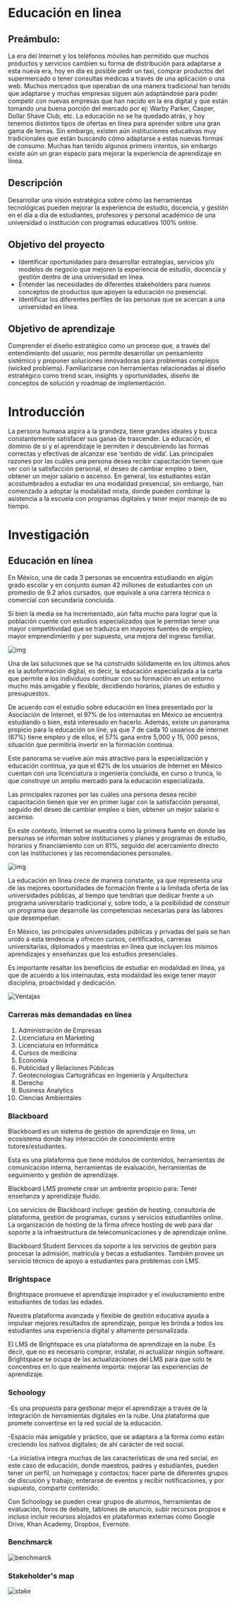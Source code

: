 # Educación en linea

## Preámbulo: 
La era del Internet y los teléfonos móviles han permitido que muchos productos y servicios cambien su forma de distribución para adaptarse a esta nueva era, hoy en día es posible pedir un taxi, comprar productos del supermercado o tener consultas médicas a través de una aplicación o una web.  Muchos mercados que operaban de una manera tradicional han tenido que adaptarse y muchas empresas siguen aún adaptándose para poder competir con nuevas empresas que han nacido en la era digital y que están tomando una buena porción del mercado por ej: Warby Parker, Casper, Dollar Shave Club, etc. La educación no se ha quedado atrás, y hoy tenemos distintos tipos de ofertas en línea para aprender sobre una gran gama de temas. Sin embargo, existen aún instituciones educativas muy tradicionales que están buscando cómo adaptarse a estas nuevas formas de consumo. Muchas han tenido algunos primero intentos, sin embargo existe aún un gran espacio para mejorar la experiencia de aprendizaje en línea. 

## Descripción
Desarrollar una visión estratégica sobre cómo las herramientas tecnológicas pueden mejorar la experiencia de estudio, docencia, y gestión en el día a día de estudiantes, profesores y personal académico de una universidad o institución con programas educativos 100% online.

## Objetivo del proyecto
- Identificar oportunidades para desarrollar estrategias, servicios y/o modelos de negocio que mejoren la experiencia de estudio, docencia y gestión dentro de una universidad en línea.
- Entender las necesidades de diferentes stakeholders para nuevos conceptos de productos que apoyen la educación no presencial.
- Identificar los diferentes perfiles de las personas que se acercan a una universidad en línea.

## Objetivo de aprendizaje
Comprender el diseño estratégico como un proceso que, a través del entendimiento del usuario, nos permite desarrollar un pensamiento sistémico y proponer soluciones innovadoras para problemas complejos (wicked problems). Familiarizarse con herramientas relacionadas al diseño estratégico como trend scan, insights y oportunidades, diseño de conceptos de solución y roadmap de implementación.

# Introducción
La persona humana aspira a la grandeza, tiene grandes ideales y busca constantemente satisfacer sus ganas de trascender.
La educación, el dominio de sí y el aprendizaje le permiten ir descubriendo las formas correctas y efectivas de alcanzar ese ‘sentido de vida’.
Las principales razones por las cuáles una persona desea recibir capacitación tienen que ver con la satisfacción personal, el deseo de cambiar empleo o bien, obtener un mejor salario o ascenso.
En general, los estudiantes están acostumbrados a estudiar en una modalidad presencial, sin embargo, han
comenzado a adoptar la modalidad mixta, donde pueden combinar la asistencia a la escuela
con programas digitales y tener mejor manejo de su tiempo.

# Investigación

## Educación en línea

En México, una de cada 3 personas se encuentra estudiando en algún grado escolar y en conjunto suman 42 millones de estudiantes con un promedio de 9.2 años cursados, que equivale a una carrera técnica o comercial con secundaria concluida.

Si bien la media se ha incrementado, aún falta mucho para lograr que la población cuente con estudios especializados que le permitan tener una mayor competitividad que se traduzca en mayores fuentes de empleo, mayor emprendimiento y por supuesto, una mejora del ingreso familiar.

![img](https://imgbbb.com/images/2019/07/16/Captura-de-Pantalla-2019-04-09-a-las-13.28.12.png)

Una de las soluciones que se ha construido sólidamente en los últimos años es la autoformación digital, es decir, la educación especializada a la carta que permite a los individuos continuar con su formación en un entorno mucho más amigable y flexible, decidiendo horarios, planes de estudio y presupuestos.

De acuerdo con el estudio sobre educación en línea presentado por la Asociación de Internet, el 97% de los internautas en México se encuentra estudiando o bien, está interesado en hacerlo. Además, existe un panorama propicio para la educación on line, ya que 7 de cada 10 usuarios de internet (67%) tiene empleo y de ellos, el 57% gana entre 5,000 y 15, 000 pesos, situación que permitiría invertir en la formación continua.

Este panorama se vuelve aún más atractivo para la especialización y educación continua, ya que el 62% de los usuarios de Internet en México cuentan con una licenciatura o ingeniería concluida, en curso o trunca, lo que construye un amplio mercado para la educación especializada.

Las principales razones por las cuáles una persona desea recibir capacitación tienen que ver en primer lugar con la satisfacción personal, seguido del deseo de cambiar empleo o bien, obtener un mejor salario o ascenso.

En este contexto, Internet se muestra como la primera fuente en donde las personas se informan sobre instituciones y planes y programas de estudio, horarios y financiamiento con un 81%, seguido del acercamiento directo con las instituciones y las recomendaciones personales.

![img](https://imgbbb.com/images/2019/07/16/Captura-de-Pantalla-2019-04-09-a-las-13.29.18.png)

La educación en línea crece de manera constante, ya que representa una de las mejores oportunidades de formación frente a la limitada oferta de las universidades públicas, al tiempo que tendrían que dedicar frente a un programa universitario tradicional y, sobre todo, a la posibilidad de construir un programa que desarrolle las competencias necesarias para las labores que desempeñan.

En México, las principales universidades públicas y privadas del país se han unido a esta tendencia y ofrecen cursos, certificados, carreras universitarias, diplomados y maestrías en línea que incluyen los mismos aprendizajes y enseñanzas que los estudios presenciales. 

Es importante resaltar los beneficios de estudiar en modalidad en línea, ya que de acuerdo a los internautas, esta modalidad les exige tener mayor disciplina, proactividad y dedicación.

![Ventajas](https://i.ibb.co/fHqJwNh/image-1.png)

### Carreras más demandadas en línea

1. Administración de Empresas
2. Licenciatura en Marketing
3. Licenciatura en Informática
4. Cursos de medicina
5. Economía
6. Publicidad y Relaciones Públicas
7. Geotecnologías Cartográficas en Ingeniería y Arquitectura
8. Derecho
9. Business Analytics
10. Ciencias Ambientales

### Blackboard

Blackboard:es un sistema de gestión de aprendizaje en línea, un ecosistema donde hay interacción de conocimiento entre tutores/estudiantes.

Esta es una plataforma que tiene módulos de contenidos, herramientas de comunicación interna, herramientas de evaluación, herramientas de seguimiento y gestión de aprendizaje.

Blackboard LMS promete crear un ambiente propicio para:
Tener enseñanza y aprendizaje fluido.

Los servicios de Blackboard incluye: gestión de hosting, consultoría de plataforma, gestión de programas, cursos y servicios estudiantiles online. La organización de hosting de la firma ofrece hosting de web para dar soporte a la infraestructura de telecomunicaciones y de aprendizaje online.

Blackboard Student Services da soporte a los servicios de gestión para procesar la admisión, matrícula y becas a estudiantes. También provee un servicio técnico de apoyo a estudiantes para problemas con LMS.

### Brightspace

Brightspace promueve el aprendizaje inspirador y el involucramiento entre estudiantes de todas las edades.

Nuestra plataforma avanzada y flexible de gestión educativa ayuda a impulsar mejores resultados de aprendizaje, porque les brinda a todos los estudiantes una experiencia digital y altamente personalizada.

El LMS de Brightspace es una plataforma de aprendizaje en la nube. Es decir, que no es necesario comprar, instalar, ni actualizar ningún software. Brightspace se ocupa de las actualizaciones del LMS para que solo te concentres en lo que realmente importa: mejorar las experiencias de aprendizaje.

### Schoology

-Es una propuesta para gestionar mejor el aprendizaje a través de la integración de herramientas digitales en la nube. Una plataforma que promete convertirse en la red social de la educación.

-Espacio más amigable y práctico, que se adaptara a la forma como están creciendo los nativos digitales; de ahí carácter de red social.

-La iniciativa integra muchas de las características de una red social, en este caso de educación, donde maestros, padres y estudiantes, pueden tener un perfil, un homepage y contactos; hacer parte de diferentes grupos de discusión y trabajo; enterarse de eventos y recibir notificaciones, y por supuesto, compartir contenido.

Con Schoology se pueden crear grupos de alumnos, herramientas de evaluación, foros de debate, tablones de anuncio, subir recursos propios e incluso incluir recursos alojados en plataformas externas como Google Drive, Khan Academy, Dropbox, Evernote.

### Benchmarck

![benchmarck](https://imgbbb.com/images/2019/07/16/Ganador---Benchmark.jpg)

### Stakeholder's map

![stake](https://imgbbb.com/images/2019/07/16/Ganador---Stakeholders-map.jpg)
